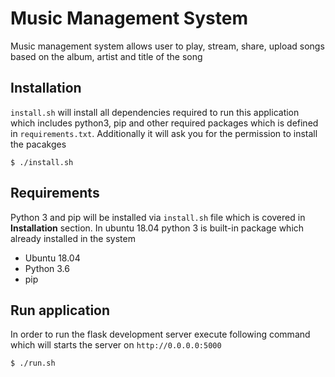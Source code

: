 # Music Management System
Music management system allows user to play, stream, share, upload songs based on the album, artist and title of the song

## Installation
`install.sh` will install all dependencies required to run this application which includes python3, pip and other required packages which is defined in `requirements.txt`. Additionally it will ask you for the permission to install the pacakges

```
$ ./install.sh
```

## Requirements
Python 3 and pip will be installed via `install.sh` file which is covered in **Installation** section. In ubuntu 18.04 python 3 is built-in package which  already installed in the system

- Ubuntu 18.04
- Python 3.6
- pip 

## Run application
In order to run the flask development server execute following command which will starts the server on `http://0.0.0.0:5000`

```
$ ./run.sh
```